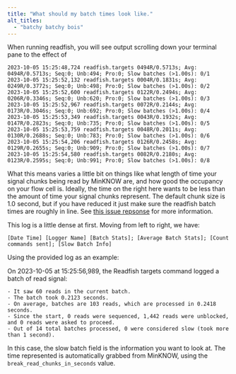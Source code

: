 ```yaml
---
title: "What should my batch times look like."
alt_titles:
  - "batchy batchy bois"
---
```


When running readfish, you will see output scrolling down your terminal pane to the effect of

```console
2023-10-05 15:25:48,724 readfish.targets 0494R/0.5713s; Avg: 0494R/0.5713s; Seq:0; Unb:494; Pro:0; Slow batches (>1.00s): 0/1
2023-10-05 15:25:52,132 readfish.targets 0004R/0.1831s; Avg: 0249R/0.3772s; Seq:0; Unb:498; Pro:0; Slow batches (>1.00s): 0/2
2023-10-05 15:25:52,600 readfish.targets 0122R/0.2494s; Avg: 0206R/0.3346s; Seq:0; Unb:620; Pro:0; Slow batches (>1.00s): 0/3
2023-10-05 15:25:52,967 readfish.targets 0072R/0.2144s; Avg: 0173R/0.3046s; Seq:0; Unb:692; Pro:0; Slow batches (>1.00s): 0/4
2023-10-05 15:25:53,349 readfish.targets 0043R/0.1932s; Avg: 0147R/0.2823s; Seq:0; Unb:735; Pro:0; Slow batches (>1.00s): 0/5
2023-10-05 15:25:53,759 readfish.targets 0048R/0.2011s; Avg: 0130R/0.2688s; Seq:0; Unb:783; Pro:0; Slow batches (>1.00s): 0/6
2023-10-05 15:25:54,206 readfish.targets 0126R/0.2458s; Avg: 0129R/0.2655s; Seq:0; Unb:909; Pro:0; Slow batches (>1.00s): 0/7
2023-10-05 15:25:54,580 readfish.targets 0082R/0.2180s; Avg: 0123R/0.2595s; Seq:0; Unb:991; Pro:0; Slow batches (>1.00s): 0/8
```

What this means varies a little bit on things like what length of time your signal chunks being read by MinKNOW are, and how good the occupancy on your flow cell is.
Ideally, the time on the right here wants to be less than the amount of time your signal chunks represent.
The default chunk size is 1.0 second, but if you have reduced it just make sure the readfish batch times are roughly in line.
See [this issue repsonse](https://github.com/LooseLab/readfish/issues/221#issuecomment-1547349894) for more information.

This log is a little dense at first. Moving from left to right, we have:

    [Date Time] [Logger Name] [Batch Stats]; [Average Batch Stats]; [Count commands sent]; [Slow Batch Info]

Using the provided log as an example:

On 2023-10-05 at 15:25:56,989, the Readfish targets command logged a batch of read signal:

    - It saw 60 reads in the current batch.
    - The batch took 0.2123 seconds.
    - On average, batches are 103 reads, which are processed in 0.2418 seconds.
    - Since the start, 0 reads were sequenced, 1,442 reads were unblocked, and 0 reads were asked to proceed.
    - Out of 14 total batches processed, 0 were considered slow (took more than 1 second).

In this case, the slow batch field is the information you want to look at. The time represented is automatically grabbed from MinKNOW, using the `break_read_chunks_in_seconds` value.

